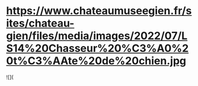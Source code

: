 # https://www.chateaumuseegien.fr/sites/chateau-gien/files/media/images/2022/07/LS14%20Chasseur%20%C3%A0%20t%C3%AAte%20de%20chien.jpg

![](
